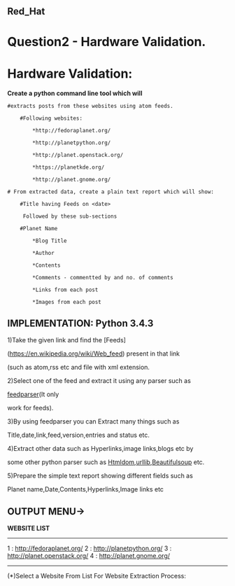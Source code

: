 ## Red_Hat
# Question2 - Hardware Validation.

# Hardware Validation:

**Create a python command line tool which will**

    #extracts posts from these websites using atom feeds.

        #Following websites:

            *http://fedoraplanet.org/

            *http://planetpython.org/

            *http://planet.openstack.org/

            *https://planetkde.org/

            *http://planet.gnome.org/

    # From extracted data, create a plain text report which will show:

        #Title having Feeds on <date>

         Followed by these sub-sections

        #Planet Name

            *Blog Title

            *Author

            *Contents

            *Comments - commentted by and no. of comments

            *Links from each post

            *Images from each post


## IMPLEMENTATION: **Python 3.4.3**


1)Take the given link and find the [Feeds] 

  (https://en.wikipedia.org/wiki/Web_feed) present in that link 

  (such as atom,rss etc and file with xml extension.


2)Select one of the feed and extract it using any parser such as 

  [feedparser](https://pypi.python.org/pypi/feedparser)(It only 

  work for feeds).


3)By using feedparser you can Extract many things such as 

  Title,date,link,feed,version,entries and status etc.


4)Extract other data such as Hyperlinks,image links,blogs etc by 

  some other python parser such as [Htmldom](https://pypi.python.org/pypi/htmldom),[urllib](https://docs.python.org/2/library/urllib.html),[Beautifulsoup](http://www.crummy.com/software/BeautifulSoup/) etc.


5)Prepare the simple text report showing different fields such as 

  Planet name,Date,Contents,Hyperlinks,Image links etc


## OUTPUT MENU->



**WEBSITE LIST**

-------------------------------------
 1 : http://fedoraplanet.org/ 
 2 : http://planetpython.org/ 
 3 : http://planet.openstack.org/ 
 4 : http://planet.gnome.org/

-------------------------------------

(*)Select a Website From List For Website Extraction Process: 













